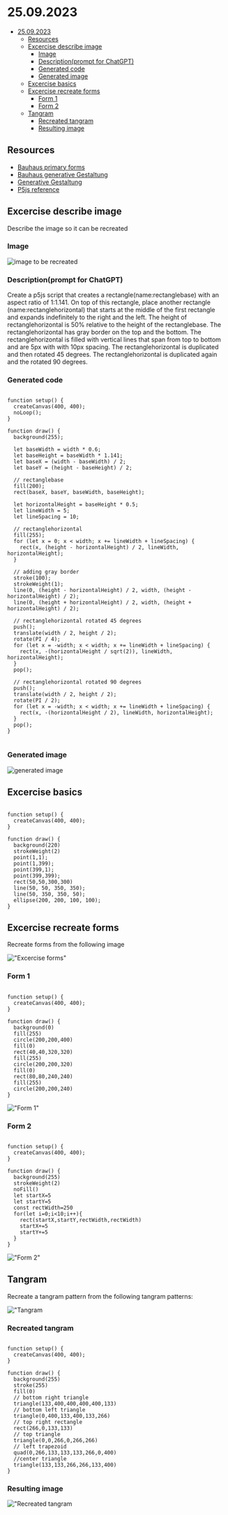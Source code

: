# 25.09.2023

- [25.09.2023](#25092023)
  - [Resources](#resources)
  - [Excercise describe image](#excercise-describe-image)
    - [Image](#image)
    - [Description(prompt for ChatGPT)](#descriptionprompt-for-chatgpt)
    - [Generated code](#generated-code)
    - [Generated image](#generated-image)
  - [Excercise basics](#excercise-basics)
  - [Excercise recreate forms](#excercise-recreate-forms)
    - [Form 1](#form-1)
    - [Form 2](#form-2)
  - [Tangram](#tangram)
    - [Recreated tangram](#recreated-tangram)
    - [Resulting image](#resulting-image)


## Resources

- [Bauhaus primary forms](https://www.getty.edu/research/exhibitions_events/exhibitions/bauhaus/new_artist/form_color/form/)
- [Bauhaus generative Gestaltung](https://www.bauhaus-imaginista.org/articles/1489/shifting-rotating-mirroring/de)
- [Generative Gestaltung](http://www.generative-gestaltung.de/2/)
- [P5js reference](https://p5js.org/reference/)

## Excercise describe image

Describe the image so it can be recreated

### Image

![image to be recreated](bild_beschreiben.png?raw=true "Image to be recreated")

### Description(prompt for ChatGPT)

Create a p5js script that creates a rectangle(name:rectanglebase) with an aspect ratio of 1:1.141. On top of this rectangle, place another rectangle (name:rectanglehorizontal) that starts at the middle of the first rectangle and expands indefinitely to the right and the left. The height of rectanglehorizontal is 50% relative to the height of the rectanglebase. The rectanglehorizontal has gray border on the top and the bottom. The rectanglehorizontal is filled with vertical lines that span from top to bottom and are 5px with with 10px spacing. The rectanglehorizontal is duplicated and then rotated 45 degrees. The rectanglehorizontal is duplicated again and the rotated 90 degrees.

### Generated code

```

function setup() {
  createCanvas(400, 400);
  noLoop();
}

function draw() {
  background(255);

  let baseWidth = width * 0.6;
  let baseHeight = baseWidth * 1.141;
  let baseX = (width - baseWidth) / 2;
  let baseY = (height - baseHeight) / 2;

  // rectanglebase
  fill(200);
  rect(baseX, baseY, baseWidth, baseHeight);

  let horizontalHeight = baseHeight * 0.5;
  let lineWidth = 5;
  let lineSpacing = 10;

  // rectanglehorizontal
  fill(255);
  for (let x = 0; x < width; x += lineWidth + lineSpacing) {
    rect(x, (height - horizontalHeight) / 2, lineWidth, horizontalHeight);
  }

  // adding gray border
  stroke(100);
  strokeWeight(1);
  line(0, (height - horizontalHeight) / 2, width, (height - horizontalHeight) / 2);
  line(0, (height + horizontalHeight) / 2, width, (height + horizontalHeight) / 2);

  // rectanglehorizontal rotated 45 degrees
  push();
  translate(width / 2, height / 2);
  rotate(PI / 4);
  for (let x = -width; x < width; x += lineWidth + lineSpacing) {
    rect(x, -(horizontalHeight / sqrt(2)), lineWidth, horizontalHeight);
  }
  pop();

  // rectanglehorizontal rotated 90 degrees
  push();
  translate(width / 2, height / 2);
  rotate(PI / 2);
  for (let x = -width; x < width; x += lineWidth + lineSpacing) {
    rect(x, -(horizontalHeight / 2), lineWidth, horizontalHeight);
  }
  pop();
}


```

### Generated image

![generated image](bild_beschreiben_result.png?raw=true "Generated image")

## Excercise basics

```

function setup() {
  createCanvas(400, 400);
}

function draw() {
  background(220)
  strokeWeight(2)
  point(1,1);
  point(1,399);
  point(399,1);
  point(399,399);
  rect(50,50,300,300)
  line(50, 50, 350, 350);
  line(50, 350, 350, 50);
  ellipse(200, 200, 100, 100);
}

```

## Excercise recreate forms

Recreate forms from the following image

!["Excercise forms"](forms.png?raw=true "Excercise forms")

### Form 1

```

function setup() {
  createCanvas(400, 400);
}

function draw() {
  background(0)
  fill(255)
  circle(200,200,400)
  fill(0)
  rect(40,40,320,320)
  fill(255)
  circle(200,200,320)
  fill(0)
  rect(80,80,240,240)
  fill(255)
  circle(200,200,240)
}

```

!["Form 1"](form1.png?raw=true "Form 1")


### Form 2

```

function setup() {
  createCanvas(400, 400);
}

function draw() {
  background(255)
  strokeWeight(2)
  noFill()
  let startX=5
  let startY=5
  const rectWidth=250
  for(let i=0;i<10;i++){
    rect(startX,startY,rectWidth,rectWidth)
    startX+=5
    startY+=5
  }
}

```

!["Form 2"](form2.png?raw=true "Form 2")


## Tangram

Recreate a tangram pattern from the following tangram patterns:

!["Tangram](tangram_examples.jpeg?raw=true "Tangram")

### Recreated tangram

```

function setup() {
  createCanvas(400, 400);
}

function draw() {
  background(255)
  stroke(255)
  fill(0)
  // bottom right triangle
  triangle(133,400,400,400,400,133)
  // bottom left triangle
  triangle(0,400,133,400,133,266)
  // top right rectangle
  rect(266,0,133,133)
  // top triangle
  triangle(0,0,266,0,266,266)
  // left trapezoid
  quad(0,266,133,133,133,266,0,400)
  //center triangle
  triangle(133,133,266,266,133,400)
}

```

### Resulting image

!["Recreated tangram](tangram_result.png?raw=true "Recreated tangram")